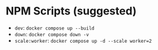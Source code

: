 # NPM Scripts (suggested)
- `dev`: `docker compose up --build`
- `down`: `docker compose down -v`
- `scale:worker`: `docker compose up -d --scale worker=2`